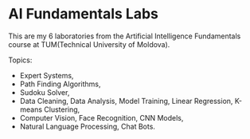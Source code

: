 # AI Fundamentals Labs

This are my 6 laboratories from the Artificial Intelligence Fundamentals course at TUM(Technical University of Moldova).

Topics: 
- Expert Systems,
- Path Finding Algorithms,
- Sudoku Solver,
- Data Cleaning, Data Analysis, Model Training, Linear Regression, K-means Clustering,
- Computer Vision, Face Recognition, CNN Models,
- Natural Language Processing, Chat Bots.
